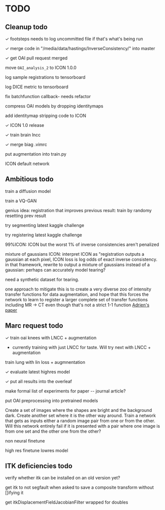 

# TODO

## Cleanup todo

✓ footsteps needs to log uncommitted file if that's what's being run

✓ merge code in "/media/data/hastings/InverseConsistency/" into master

✓ get OAI pull request merged

move `OAI_analysis_2` to ICON 1.0.0 

log sample registrations to tensorboard

log DICE metric to tensorboard

fix batchfunction callback- needs refactor

compress OAI models by dropping identitymaps

add identitymap stripping code to ICON

✓ ICON 1.0 release

✓ train brain lncc

✓ merge biag .vimrc

put augmentation into train.py

ICON default network

## Ambitious todo

train a diffusion model

train a VQ-GAN

genius idea: registration that improves previous result: train by randomy resetting prev result

try segmenting latest kaggle challenge

try registering latest kaggle challenge

99%ICON: ICON but the worst 1% of inverse consistencies aren't penalized

mixture of gaussians ICON:
	interpret ICON as "registration outputs a gaussian at each pixel, ICON loss is log odds of exact inverse consistency. 
	in that framework, rewrite to output a mixture of gaussians instead of a gaussian: perhaps can accurately model tearing?

need a synthetic dataset for tearing.

one approach to mitigate this is to create a very diverse zoo of intensity transfer functions for data augmentation, and hope that this forces the network to learn to register a larger complete set of transfer functions including MR -> CT even though that's not a strict 1-1 function [Adrien's paper](https://fairlydeep.slack.com/files/UKV1W0FDX/F03L71Z79PB/synthmorph_learning_contrast-invariant_registration_without_acquired_images.pdf)

## Marc request todo

✓ train oai knees with LNCC + augmentation

- currently training with just LNCC for taste. Will try next with LNCC + augmentation

train lung with lin loss + augmnentation

✓ evaluate latest highres model

✓ put all results into the overleaf

make formal list of experiments for paper -- journal article?

put OAI preprocessing into pretrained models

Create a set of images where the shapes are bright and the background dark. Create another set where it is the other way around. Train a network that gets as inputs either a random image pair from one or from the other. Will this network entirely fail if it is presented with a pair where one image is from one set and the other one from the other?

non neural finetune

high res finetune lowres model

## ITK deficiencies todo

verify whether itk can be installed on an old version yet?

get itk to not segfault when asked to save a composite transform without []ifying it

get itkDisplacementFieldJacobianFilter wrapped for doubles

